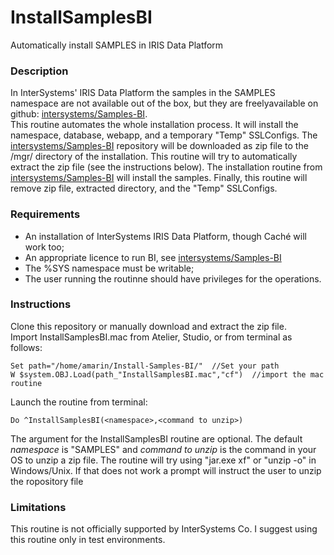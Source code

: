 # InstallSamplesBI
Automatically install SAMPLES in IRIS Data Platform

### Description
In InterSystems' IRIS Data Platform the samples in the SAMPLES namespace are not available out of the box, but they are freelyavailable on github: [intersystems/Samples-BI](https://github.com/intersystems/Samples-BI).  
This routine automates the whole installation process. It will install the namespace, database, webapp, and a temporary "Temp" SSLConfigs. The [intersystems/Samples-BI](https://github.com/intersystems/Samples-BI) repository will be downloaded as zip file to the /mgr/ directory of the installation. This routine will try to automatically extract the zip file (see the instructions below). The installation routine from [intersystems/Samples-BI](https://github.com/intersystems/Samples-BI) will install the samples. Finally, this routine will remove zip file, extracted directory, and the "Temp" SSLConfigs.  

### Requirements
* An installation of InterSystems IRIS Data Platform, though Caché will work too;  
* An appropriate licence to run BI, see [intersystems/Samples-BI](https://github.com/intersystems/Samples-BI)  
* The %SYS namespace must be writable;  
* The user running the routinne should have privileges for the operations.  

### Instructions

Clone this repository or manually download and extract the zip file.  
Import InstallSamplesBI.mac from Atelier, Studio, or from terminal as follows:  
```
Set path="/home/amarin/Install-Samples-BI/"  //Set your path
W $system.OBJ.Load(path_"InstallSamplesBI.mac","cf")  //import the mac routine
```
Launch the routine from terminal:
```
Do ^InstallSamplesBI(<namespace>,<command to unzip>)
```
The argument for the InstallSamplesBI routine are optional. The default *namespace* is "SAMPLES" and *command to unzip* is the command in your OS to unzip a zip file. The routine will try using "jar.exe xf" or "unzip -o" in Windows/Unix. If that does not work a prompt will instruct the user to unzip the ropository file


### Limitations
This routine is not officially supported by InterSystems Co. I suggest using this routine only in test environments.